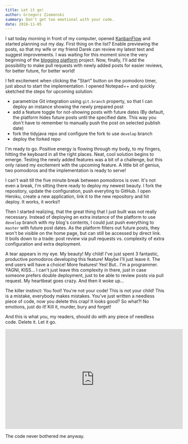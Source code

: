```yaml
---
title: Let it go!
author: Grzegorz Ziemonski
summary: Don't get too emotional with your code.
date: 2016-11-05
---
```

I sat today morning in front of my computer, opened [KanbanFlow](https://kanbanflow.com) and started planning out my day.
First thing on the list? Enable previewing the posts, so that my wife or my friend Darek can review my latest text and suggest
improvements. I was waiting for this moment since the very beginning of the [blogging platform](https://github.com/tidyjava/blogging-platform)
project. Now, finally, I'll add the possibility to make pull requests with newly added posts for easier reviews, for better future, for better
world!

I felt excitement when clicking the "Start" button on the pomodoro timer, just about to start the implementation.
I opened Notepad++ and quickly sketched the steps for upcoming solution:

* parametrize Git integration using `git.branch` property, so that I can deploy an instance showing the newly prepared
post
* add a feature toggle for not-showing posts with future dates (By default, the platform hides future posts until the
specified date. This way you don't have to remember to manually push the post on selected publish date)
* fork the tidyjava repo and configure the fork to use `develop` branch
* deploy the forked repo

I'm ready to go. Positive energy is flowing through my body, to my fingers, hitting the keyboard in all the right places.
Neat, cool solution begins to emerge. Testing the newly added features was a bit of a challenge, but this only raised my
excitement with the upcoming feature. A little bit of genius, two pomodoros and the implementation is ready to serve!

I can't wait till the five minute break between pomodoros is over. It's not even a break, I'm sitting there ready to
deploy my newest beauty. I fork the repository, update the configuration, push everyting to GitHub. I open Heroku,
create a new application, link it to the new repository and hit deploy. It works, it works!!

Then I started realizing, that the great thing that I just built was not really necessary. Instead of deploying an extra
instance of the platform to use `develop` branch with my blog's contents, I could just push everything to `master` with
future post dates. As the platform filters out future posts, they won't be visible on the home page, but can still be
accessed by direct link. It boils down to a trade: post review via pull requests vs. complexity of extra configuration
and extra deployment.

A tear appears in my eye. My beauty! My child! I've just spent 3 fantastic, productive pomodoros developing this
feature! Maybe I'll just leave it. The end users will have a choice! More features! Yes! But.. I'm a programmer. YAGNI,
KISS... I can't just leave this complexity in there, just in case someone prefers double deployment, just to be able to
review posts via pull request. My heartbeat goes crazy. And then it woke up...

The killer instinct: You fool! You're not your code! This is not your child! This is a mistake, everybody makes mistakes.
You've just written a needless piece of code, now you delete this crap! It looks good? So what?! No emotions, just do it!
Kill it, murder, bury and forget!

And this is what you, my readers, should do with any piece of needless code. Delete it. Let it go.

<iframe width="560" height="315" src="https://www.youtube.com/embed/L0MK7qz13bU" frameborder="0" allowfullscreen></iframe>

The code never bothered me anyway.